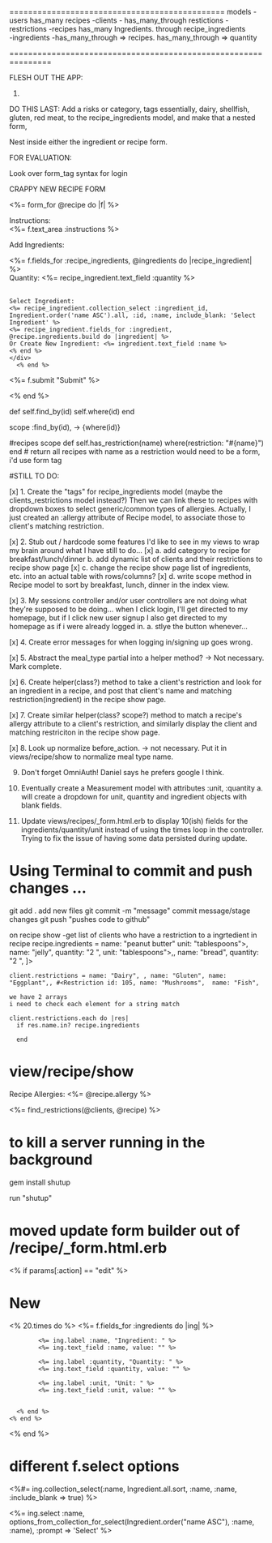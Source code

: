==============================================
models 
-users has_many recipes
-clients - has_many_through restictions
-restrictions 
-recipes has_many Ingredients. through recipe_ingredients  
-ingredients -has_many_through => recipes. has_many_through => quantity
 

===============================================================

FLESH OUT THE APP:

1.


DO THIS LAST:
Add a risks or category, tags essentially, dairy, shellfish, gluten, red meat, to the recipe_ingredients model, and make that a nested form, 


Nest inside either the ingredient or recipe form.

FOR EVALUATION:

Look over form_tag syntax for login




CRAPPY NEW RECIPE FORM

 <%= form_for @recipe do |f| %>
 
<div>Instructions:</div> <div><%= f.text_area :instructions %></div>

Add Ingredients:

   <div>
    <%= f.fields_for :recipe_ingredients, @ingredients do |recipe_ingredient| %>
    <div>
      Quantity: <%= recipe_ingredient.text_field :quantity %><br>
      <br>
  
    Select Ingredient:
    <%= recipe_ingredient.collection_select :ingredient_id, Ingredient.order('name ASC').all, :id, :name, include_blank: 'Select Ingredient' %>
    <%= recipe_ingredient.fields_for :ingredient, @recipe.ingredients.build do |ingredient| %>
    Or Create New Ingredient: <%= ingredient.text_field :name %>
    <% end %>
    </div>
      <% end %>
   </div>

  <%= f.submit "Submit" %>

<% end %>


def self.find_by(id)
  self.where(id) 
end 

scope :find_by(id), -> {where(id)}


#recipes scope
def self.has_restriction(name)
  where(restriction: "#{name}")
end # return all recipes with name as a restriction would need to be a form, i'd use form tag  


#STILL TO DO:

[x] 1. Create the "tags" for recipe_ingredients model (maybe the clients_restrictions model instead?)
    Then we can link these to recipes with dropdown boxes to select generic/common types of allergies.
    Actually, I just created an :allergy attribute of Recipe model, to associate those to client's matching restriction.

[x] 2. Stub out / hardcode some features I'd like to see in my views to wrap my brain around what I have still to do...
[x]  a. add category to recipe for breakfast/lunch/dinner
  b. add dynamic list of clients and their restrictions to recipe show page
[x] c. change the recipe show page list of ingredients, etc. into an actual table with rows/columns?
[x]  d. write scope method in Recipe model to sort by breakfast, lunch, dinner in the index view.

[x] 3. My sessions controller and/or user controllers are not doing what they're supposed to be doing... when I click login, I'll get directed to my homepage, but if I click new user signup I also get directed to my homepage as if i were already logged in.
  a. stlye the button whenever...

[x] 4. Create error messages for when logging in/signing up goes wrong.

[x] 5. Abstract the meal_type partial into a helper method? -> Not necessary. Mark complete.

[x] 6. Create helper(class?) method to take a client's restriction and look for an ingredient in a recipe, and post that client's name and matching restriction(ingredient) in the recipe show page. 

[x] 7. Create similar helper(class? scope?) method to match a recipe's allergy attribute to a client's restriction, and similarly display the client and matching restriciton in the recipe show page.

[x] 8. Look up normalize before_action. -> not necessary. Put it in views/recipe/show to normalize meal type name.

9. Don't forget OmniAuth! Daniel says he prefers google I think.

10. Eventually create a Measurement model with attributes :unit, :quantity 
    a. will create a dropdown for unit, quantity and ingredient objects with blank fields.

11. Update views/recipes/_form.html.erb to display 10(ish) fields for the ingredients/quantity/unit instead of using the times loop in the controller. Trying to fix the issue of having some data persisted during update.

# Using Terminal to commit and push changes ...

  git add . add new files 
  git commit -m "message" commit message/stage changes 
  git push "pushes code to github" 


  on recipe show 
    -get list of clients who have a restriction to a ingrtedient in recipe 
    recipe.ingredients =  name: "peanut butter" unit: "tablespoons">, name: "jelly", quantity: "2 ",  unit: "tablespoons">,, name: "bread", quantity: "2 ", ]>

    client.restrictions = name: "Dairy", , name: "Gluten", name: "Eggplant",, #<Restriction id: 105, name: "Mushrooms",  name: "Fish",

    we have 2 arrays 
    i need to check each element for a string match 

    client.restrictions.each do |res|
      if res.name.in? recipe.ingredients 

      end 

# view/recipe/show

<p><label>Recipe Allergies: </label><%= @recipe.allergy %></p>

<%= find_restrictions(@clients, @recipe) %>

# to kill a server running in the background

gem install shutup

run "shutup"

# moved update form builder out of /recipe/_form.html.erb 

 <% if params[:action] == "edit" %>
    <h1>New </h1>
    <% 20.times do %>
        <%= f.fields_for :ingredients do |ing|  %>
       
            <%= ing.label :name, "Ingredient: " %>
            <%= ing.text_field :name, value: "" %>

            <%= ing.label :quantity, "Quantity: " %>
            <%= ing.text_field :quantity, value: "" %>
       
            <%= ing.label :unit, "Unit: " %>
            <%= ing.text_field :unit, value: "" %>


      <% end %>
    <% end %>
<% end %>

# different f.select options

 <%#= ing.collection_select(:name, Ingredient.all.sort, :name, :name, :include_blank => true) %>

 <%= ing.select :name, options_from_collection_for_select(Ingredient.order("name ASC"), :name, :name), :prompt => 'Select' %>